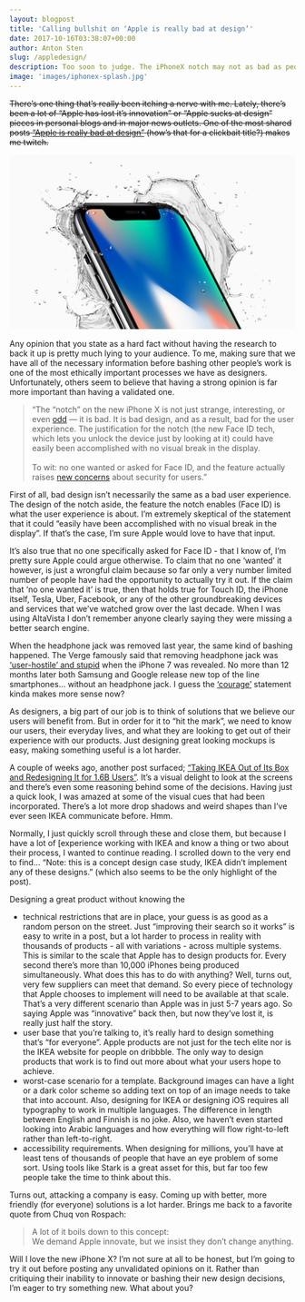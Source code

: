 ```yaml
---
layout: blogpost
title: 'Calling bullshit on ‘Apple is really bad at design’'
date: 2017-10-16T03:38:07+00:00
author: Anton Sten
slug: /appledesign/
description: Too soon to judge. The iPhoneX notch may not as bad as people are complaining about.
image: 'images/iphonex-splash.jpg'
---
```

~~There’s one thing that’s really been itching a nerve with me. Lately, there’s been a lot of “Apple has lost it’s innovation” or “Apple sucks at design” pieces in personal blogs and in major news outlets. One of the most shared posts [“Apple is really bad at design”](https://theoutline.com/post/2352/apple-is-really-bad-at-design) (how’s that for a clickbait title?) makes me twitch.~~

![iPhone X splash](/images/iphonex-splash.jpg)

Any opinion that you state as a hard fact without having the research to back it up is pretty much lying to your audience. To me, making sure that we have all of the necessary information before bashing other people’s work is one of the most ethically important processes we have as designers. Unfortunately, others seem to believe that having a strong opinion is far more important than having a validated one.

>“The “notch” on the new iPhone X is not just strange, interesting, or even [odd](https://www.theverge.com/2017/9/14/16306298/apple-iphone-x-screen-notch) — it is bad. It is bad design, and as a result, bad for the user experience. The justification for the notch (the new Face ID tech, which lets you unlock the device just by looking at it) could have easily been accomplished with no visual break in the display.
<br><br>To wit: no one wanted or asked for Face ID, and the feature actually raises [new concerns](https://www.theverge.com/2017/9/12/16298192/apple-iphone-face-id-legal-security-fifth-amendment) about security for users.”

First of all, bad design isn’t necessarily the same as a bad user experience. The design of the notch aside, the feature the notch enables (Face ID) is what the user experience is about. I’m extremely skeptical of the statement that it could “easily have been accomplished with no visual break in the display”. If that’s the case, I’m sure Apple would love to have that input.

It’s also true that no one specifically asked for Face ID - that I know of, I’m pretty sure Apple could argue otherwise. To claim that no one ‘wanted’ it however, is just a wrongful claim because so far only a very number limited number of people have had the opportunity to actually try it out. If the claim that ‘no one wanted it’ is true, then that holds true for Touch ID, the iPhone itself, Tesla, Uber, Facebook, or any of the other groundbreaking devices and services that we’ve watched grow over the last decade. When I was using AltaVista I don’t remember anyone clearly saying they were missing a better search engine.

When the headphone jack was removed last year, the same kind of bashing happened. The Verge famously said that removing headphone jack was [‘user-hostile’ and stupid](https://www.theverge.com/circuitbreaker/2016/6/21/11991302/iphone-no-headphone-jack-user-hostile-stupid) when the iPhone 7 was revealed. No more than 12 months later both Samsung and Google release new top of the line smartphones… without an headphone jack. I guess the [‘courage’](https://www.youtube.com/watch?v=KeNILrYX6fI) statement kinda makes more sense now?

As designers, a big part of our job is to think of solutions that we believe our users will benefit from. But in order for it to “hit the mark”, we need to know our users, their everyday lives, and what they are looking to get out of their experience with our products. Just designing great looking mockups is easy, making something useful is a lot harder.

A couple of weeks ago, another post surfaced; [“Taking IKEA Out of Its Box and Redesigning It for 1.6B Users”](https://uxplanet.org/taking-ikea-out-of-its-box-and-redesigning-it-for-1-6b-users-e13e0f2abd94). It’s a visual delight to look at the screens and there’s even some reasoning behind some of the decisions. Having just a quick look, I was amazed at some of the visual cues that had been incorporated. There’s a lot more drop shadows and weird shapes than I’ve ever seen IKEA communicate before. Hmm.

Normally, I just quickly scroll through these and close them, but because I have a lot of [experience working with IKEA and know a thing or two about their process, I wanted to continue reading. I scrolled down to the very end to find… “Note: this is a concept design case study, IKEA didn’t implement any of these designs.” (which also seems to be the only highlight of the post).

Designing a great product without knowing the
- technical restrictions that are in place, your guess is as good as a random person on the street. Just “improving their search so it works” is easy to write in a post, but a lot harder to process in reality with thousands of products - all with variations - across multiple systems. This is similar to the scale that Apple has to design products for. Every second there’s more than 10,000 iPhones being produced simultaneously. What does this has to do with anything? Well, turns out, very few suppliers can meet that demand. So every piece of technology that Apple chooses to implement will need to be available at that scale. That’s a very different scenario than Apple was in just 5-7 years ago. So saying Apple was “innovative” back then, but now they’ve lost it, is really just half the story.
- user base that you’re talking to, it’s really hard to design something that’s “for everyone”. Apple products are not just for the tech elite nor is the IKEA website for people on dribbble. The only way to design products that work is to find out more about what your users hope to achieve.
- worst-case scenario for a template. Background images can have a light or a dark color scheme so adding text on top of an image needs to take that into account. Also, designing for IKEA or designing iOS requires all typography to work in multiple languages. The difference in length between English and Finnish is no joke. Also, we haven’t even started looking into Arabic languages and how everything will flow right-to-left rather than left-to-right.
- accessibility requirements. When designing for millions, you’ll have at least tens of thousands of people that have an eye problem of some sort. Using tools like Stark is a great asset for this, but far too few people take the time to think about this.

Turns out, attacking a company is easy. Coming up with better, more friendly (for everyone) solutions is a lot harder. Brings me back to a favorite quote from Chuq von Rospach:

>A lot of it boils down to this concept:
<br>We demand Apple innovate, but we insist they don’t change anything.

Will I love the new iPhone X? I’m not sure at all to be honest, but I’m going to try it out before posting any unvalidated opinions on it. Rather than critiquing their inability to innovate or bashing their new design decisions, I’m eager to try something new. What about you?

